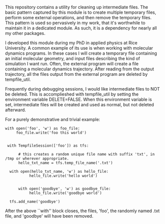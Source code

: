 This repository contains a utility for cleaning up intermediate files.
The basic pattern captured by this module is to create multiple
temporary files, perform some external operations, and then remove the
temporary files.  This pattern is used so pervasively in my work, that
it's worthwhile to maintain it in a dedicated module.  As such, it is
a dependency for nearly all my other packages.

I developed this module during my PhD in applied physics at Rice
University.  A common example of its use is when working with
molecular dynamics programs.  In these cases I will create a temporary
file containing an initial molecular geometry, and input files
describing the kind of simulation I want run.  Often, the external
program will create a file containing a molecular dynamics trajectory.
After reading from the output trajectory, all the files output from
the external program are deleted by tempfile_util.

Frequently during debugging sessions, I would like intermediate files
to NOT be deleted.  This is accomplieshed with tempfile_util by
setting the environment variable DELETE=FALSE.  When this environment
variable is set, intermediate files will be created and used as
normal, but not deleted afterward.


For a purely demonstrative and trivial example:


    with open('foo', 'w') as foo_file:
    	 foo_file.write('foo this world')


     with TempfileSession(['foo']) as tfs:
     
          # this creates a random unique file name with suffix 'txt', in /tmp or wherever appropriate.
     	  hello_txt_name = tfs.temp_file_name('.txt') 

	  with open(hello_txt_name, 'w') as hello_file:
     	       hello_file.write('hello world')


     	  with open('goodbye', 'w') as goodbye_file:
     	       hello_file.write('goodbye world')

	  tfs.add_name('goodbye')


After the above ``with'' block closes, the files, 'foo', the randomly
named .txt file, and 'goodbye' will have been removed.

	 

